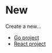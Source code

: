 # New

Create a new...

- [Go project](./go.md#new-go-project)
- [React project](./react.md#new-react-project)
